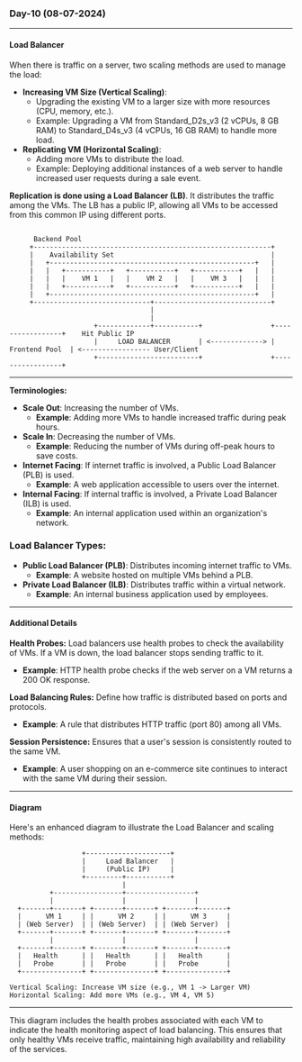 ### Day-10 (08-07-2024)

---

#### Load Balancer

When there is traffic on a server, two scaling methods are used to manage the load:
- **Increasing VM Size (Vertical Scaling)**:
   - Upgrading the existing VM to a larger size with more resources (CPU, memory, etc.).
   - Example: Upgrading a VM from Standard_D2s_v3 (2 vCPUs, 8 GB RAM) to Standard_D4s_v3 (4 vCPUs, 16 GB RAM) to handle more load.
- **Replicating VM (Horizontal Scaling)**:
  - Adding more VMs to distribute the load.
  - Example: Deploying additional instances of a web server to handle increased user requests during a sale event.

**Replication is done using a Load Balancer (LB)**. It distributes the traffic among the VMs. The LB has a public IP, allowing all VMs to be accessed from this common IP using different ports.

```plaintext

      Backend Pool
     +-----------------------------------------------------------+
     |    Availability Set                                       |
     |   +---------------------------------------------------+   |
     |   |   +-----------+   +-----------+   +-----------+   |   |
     |   |   |    VM 1   |   |    VM 2   |   |    VM 3   |   |   |
     |   |   +-----------+   +-----------+   +-----------+   |   |
     |   +---------------------------------------------------+   |
     +-----------------------------+-----------------------------+
                                   |
                                   |
                     +-------------+-----------+                 +-----------------+    Hit Public IP
                     |     LOAD BALANCER       | <-------------> |  Frontend Pool  | <----------------- User/Client
                     +-------------------------+                 +-----------------+

```

---

**Terminologies:**
- **Scale Out**: Increasing the number of VMs.
  - **Example**: Adding more VMs to handle increased traffic during peak hours.
- **Scale In**: Decreasing the number of VMs.
  - **Example**: Reducing the number of VMs during off-peak hours to save costs.
- **Internet Facing**: If internet traffic is involved, a Public Load Balancer (PLB) is used.
  - **Example**: A web application accessible to users over the internet.
- **Internal Facing**: If internal traffic is involved, a Private Load Balancer (ILB) is used.
  - **Example**: An internal application used within an organization's network.

### Load Balancer Types:
- **Public Load Balancer (PLB)**: Distributes incoming internet traffic to VMs.
  - **Example**: A website hosted on multiple VMs behind a PLB.
- **Private Load Balancer (ILB)**: Distributes traffic within a virtual network.
  - **Example**: An internal business application used by employees.

---

#### Additional Details

**Health Probes:** Load balancers use health probes to check the availability of VMs. If a VM is down, the load balancer stops sending traffic to it.
- **Example**: HTTP health probe checks if the web server on a VM returns a 200 OK response.

**Load Balancing Rules:** Define how traffic is distributed based on ports and protocols.
- **Example**: A rule that distributes HTTP traffic (port 80) among all VMs.

**Session Persistence:** Ensures that a user's session is consistently routed to the same VM.
- **Example**: A user shopping on an e-commerce site continues to interact with the same VM during their session.

---

#### Diagram

Here's an enhanced diagram to illustrate the Load Balancer and scaling methods:

```plaintext
                  +---------------------+
                  |     Load Balancer   |
                  |     (Public IP)     |
                  +---------+-----------+
                            |
          +-----------------+-----------------+
          |                 |                 |
  +-------+-------+ +-------+-------+ +-------+-------+
  |      VM 1     | |      VM 2     | |      VM 3     |
  | (Web Server)  | | (Web Server)  | | (Web Server)  |
  +-------+-------+ +-------+-------+ +-------+-------+
          |                 |                 |
  +-------+-------+ +-------+-------+ +-------+-------+
  |   Health      | |   Health      | |   Health      |
  |   Probe       | |   Probe       | |   Probe       |
  +---------------+ +---------------+ +---------------+

Vertical Scaling: Increase VM size (e.g., VM 1 -> Larger VM)
Horizontal Scaling: Add more VMs (e.g., VM 4, VM 5)
```

---

This diagram includes the health probes associated with each VM to indicate the health monitoring aspect of load balancing. This ensures that only healthy VMs receive traffic, maintaining high availability and reliability of the services.
